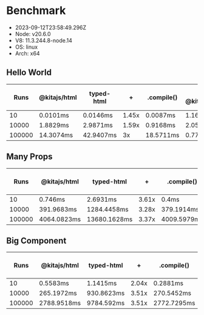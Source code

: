 # Benchmark

- 2023-09-12T23:58:49.296Z
- Node: v20.6.0
- V8: 11.3.244.8-node.14
- OS: linux
- Arch: x64

## Hello World

| Runs   | @kitajs/html | typed-html | +     | .compile() | + / @kitajs/html | + / typed-html |
| ------ | ------------ | ---------- | ----- | ---------- | ---------------- | -------------- |
| 10     | 0.0101ms     | 0.0146ms   | 1.45x | 0.0087ms   | 1.16x            | 1.68x          |
| 10000  | 1.8829ms     | 2.9871ms   | 1.59x | 0.9168ms   | 2.05x            | 3.26x          |
| 100000 | 14.3074ms    | 42.9407ms  | 3x    | 18.5711ms  | 0.77x            | 2.31x          |

## Many Props

| Runs   | @kitajs/html | typed-html   | +     | .compile()  | + / @kitajs/html | + / typed-html |
| ------ | ------------ | ------------ | ----- | ----------- | ---------------- | -------------- |
| 10     | 0.746ms      | 2.6931ms     | 3.61x | 0.4ms       | 1.86x            | 6.73x          |
| 10000  | 391.9683ms   | 1284.4458ms  | 3.28x | 379.1914ms  | 1.03x            | 3.39x          |
| 100000 | 4064.0823ms  | 13680.1628ms | 3.37x | 4009.5979ms | 1.01x            | 3.41x          |

## Big Component

| Runs   | @kitajs/html | typed-html | +     | .compile()  | + / @kitajs/html | + / typed-html |
| ------ | ------------ | ---------- | ----- | ----------- | ---------------- | -------------- |
| 10     | 0.5583ms     | 1.1415ms   | 2.04x | 0.2881ms    | 1.94x            | 3.96x          |
| 10000  | 265.1972ms   | 930.8623ms | 3.51x | 270.5452ms  | 0.98x            | 3.44x          |
| 100000 | 2788.9518ms  | 9784.592ms | 3.51x | 2772.7295ms | 1.01x            | 3.53x          |
